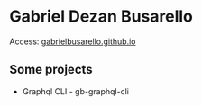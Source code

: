 # Gabriel Dezan Busarello
Access: [gabrielbusarello.github.io](https://gabrielbusarello.github.io)
## Some projects
* Graphql CLI - gb-graphql-cli
